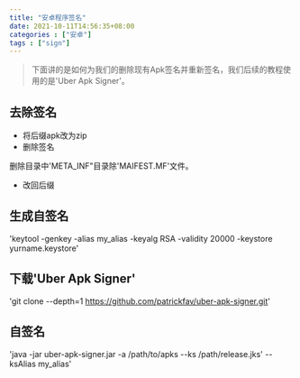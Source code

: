 ```yaml
---
title: "安卓程序签名"
date: 2021-10-11T14:56:35+08:00
categories : ["安卓"]
tags : ["sign"]
---
```

> 下面讲的是如何为我们的删除现有Apk签名并重新签名，我们后续的教程使用的是'Uber Apk Signer'。

## 去除签名
- 将后缀apk改为zip
- 删除签名 
 
删除目录中'META_INF"目录除'MAIFEST.MF'文件。

- 改回后缀

## 生成自签名
'keytool -genkey -alias my_alias -keyalg RSA -validity 20000 -keystore yurname.keystore'

## 下载'Uber Apk Signer'      
'git clone --depth=1 https://github.com/patrickfav/uber-apk-signer.git'

## 自签名
'java -jar uber-apk-signer.jar -a /path/to/apks --ks /path/release.jks' --ksAlias my_alias'
